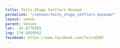 ```yaml
---
title: Toitu Otago Settlers Museum
permalink: "/venues/toitu_otago_settlers_museum/"
layout: venue
parent: Venues
lat: -45.8770305
lng: 170.5059592
facebook: https://www.facebook.com/ToituOSM/
---
```


